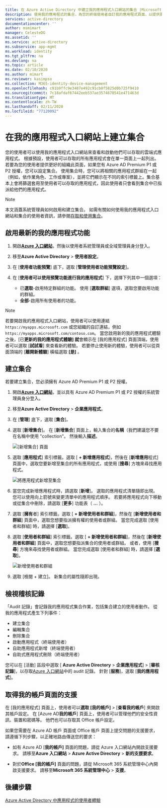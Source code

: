 ```yaml
---
title: 在 Azure Active Directory 中建立我的應用程式入口網站的集合 |Microsoft Docs
description: 使用我的應用程式的集合，為您的終端使用者自訂我的應用程式頁面，以提供更簡單的我的應用程式體驗。 將應用程式組織成具有不同索引標籤的群組。
services: active-directory
documentationcenter: ''
author: msmimart
manager: CelesteDG
ms.assetid: ''
ms.service: active-directory
ms.subservice: app-mgmt
ms.workload: identity
ms.tgt_pltfrm: na
ms.devlang: na
ms.topic: article
ms.date: 02/10/2020
ms.author: mimart
ms.reviewer: kasimpso
ms.collection: M365-identity-device-management
ms.openlocfilehash: c91b9ffc9e3487e492c91cb0f5825d0b725f9410
ms.sourcegitcommit: 7c18afdaf67442eeb537ae3574670541e471463d
ms.translationtype: MT
ms.contentlocale: zh-TW
ms.lasthandoff: 02/11/2020
ms.locfileid: "77120092"
---
```

# <a name="create-collections-on-the-my-apps-portal"></a>在我的應用程式入口網站上建立集合

您的使用者可以使用我的應用程式入口網站來查看和啟動他們可以存取的雲端式應用程式。 根據預設，使用者可以存取的所有應用程式會在單一頁面上一起列出。 若要為您的使用者提供更好的組織此頁面，如果您有 Azure AD Premium P1 或 P2 授權，您可以設定集合。 使用集合時，您可以將相關的應用程式群組在一起（例如，依作業角色、工作或專案），並將它們顯示在不同的索引標籤上。集合基本上會將篩選套用至使用者可以存取的應用程式，因此使用者只會看到集合中已指派給他們的應用程式。

> [!NOTE]
> 本文涵蓋系統管理員如何啟用和建立集合。 如需有關如何使用我的應用程式入口網站和集合的使用者資訊，請參閱[存取和使用集合](https://docs.microsoft.com/azure/active-directory/user-help/my-applications-portal-workspaces)。

## <a name="enable-the-latest-my-apps-features"></a>啟用最新的我的應用程式功能

1. 開啟[**Azure 入口網站**](https://portal.azure.com/)，然後以使用者系統管理員或全域管理員身分登入。

2. 移至**Azure Active Directory** > **使用者設定**。

3. 在 [**使用者功能預覽**] 底下，選取 [**管理使用者功能預覽設定**]。

4. 在 [**使用者可以使用預覽功能進行我的應用程式**] 下，選擇下列其中一個選項：
   * 已**選取**-啟用特定群組的功能。 使用 [**選取群組**] 選項，選取您要啟用功能的群組。  
   * **全部**-啟用所有使用者的功能。

> [!NOTE]
> 若要開啟我的應用程式入口網站，使用者可以使用連結 `https://myapps.microsoft.com` 或您組織的自訂連結，例如 `https://myapps.microsoft.com/contoso.com`。 當您啟用新的我的應用程式體驗之後，[已**更新的我的應用程式體驗] 就**會顯示在 [我的應用程式] 頁面頂端，使用者可以選取 [**試試看**] 來查看新的體驗。 若要停止使用新的體驗，使用者可以從頁面頂端的 [**離開新體驗**] 橫幅選取 **[是]** 。

## <a name="create-a-collection"></a>建立集合

若要建立集合，您必須擁有 Azure AD Premium P1 或 P2 授權。

1. 開啟[**Azure 入口網站**](https://portal.azure.com/)，並以具有 Azure AD Premium P1 或 P2 授權的系統管理員身分登入。

2. 移至**Azure Active Directory** > **企業應用程式**。

3. 在 [**管理**] 底下，選取 [**集合**]。

4. 選取 [**新增集合**]。 在 [**新增集合**] 頁面上，輸入集合的**名稱**（我們建議您不要在名稱中使用 "collection"。 然後輸入**描述**。

   ![[新增集合] 頁面](media/acces-panel-collections/new-collection.png)

5. 選取 [**應用程式**] 索引標籤。選取 [ **+ 新增應用程式**]，然後在 [**新增應用**程式] 頁面中，選取您要新增至集合的所有應用程式，或使用 [**搜尋**] 方塊來尋找應用程式。

   ![將應用程式新增至集合](media/acces-panel-collections/add-applications.png)

6. 當您完成新增應用程式時，請選取 [**新增**]。 選取的應用程式清單隨即出現。 您可以使用向上箭號來變更清單中的應用程式順序。 若要將應用程式向下移動或從集合中刪除，請選取 [**更多**] 功能表（ **...** ）。

7. 選取 [**擁有**者] 索引標籤。選取 [ **+ 新增使用者和群組**]，然後在 [**新增使用者和群組**] 頁面中，選取您想要指派擁有權的使用者或群組。 當您完成選取 [使用者和群組] 時，請選擇 [**選取**]。

9. 選取 [**使用者和群組**] 索引標籤。選取 [ **+ 新增使用者和群組**]，然後在 [**新增使用者和群組**] 頁面中，選取您想要指派集合的使用者或群組。 或者，使用 [**搜尋**] 方塊來尋找使用者或群組。 當您完成選取 [使用者和群組] 時，請選擇 [**選取**]。

   ![新增使用者和群組](media/acces-panel-collections/add-users-and-groups.png)

11. 選取 [檢閱 + 建立]。 新集合的屬性隨即出現。


## <a name="view-audit-logs"></a>檢視稽核記錄

「Audit 記錄」會記錄我的應用程式集合作業，包括集合建立的使用者動作。 從我的應用程式產生下列事件：

* 建立集合
* 編輯集合
* 刪除集合
* 啟動應用程式（終端使用者）
* 自助應用程式新增（終端使用者）
* 自助式應用程式刪除（終端使用者）

您可以在 [活動] 區段中選取 [ **Azure Active Directory** > **企業應用程式**] > [**審核記錄**]，以存取[Azure 入口網站](https://portal.azure.com)中的 audit 記錄。 針對 [**服務**]，選取 [**我的應用程式**]。

## <a name="get-support-for-my-account-pages"></a>取得我的帳戶頁面的支援

在 [我的應用程式] 頁面上，使用者可以**選取 [我的帳戶]**  > [**查看我的帳戶**] 來開啟其帳戶設定。 在 [Azure AD**我的帳戶**] 頁面上，使用者可以管理他們的安全性資訊、裝置和密碼等。 他們也可以存取其 Office 帳戶設定。

如果您需要在 Azure AD 帳戶 頁面或 Office 帳戶 頁面上提交問題的支援要求，請遵循下列步驟，以正確地路由傳送您的要求： 

* 如有 Azure AD [**我的帳戶]** 頁面的問題，請從 Azure 入口網站內開啟支援要求。 請移至**Azure 入口網站** > **Azure Active Directory** > **新的支援要求**。

* 對於**Office [我的帳戶]** 頁面的問題，請從 Microsoft 365 系統管理中心內開啟支援要求。 請移至**Microsoft 365 系統管理中心** > **支援**。 

## <a name="next-steps"></a>後續步驟
[Azure Active Directory 中應用程式的使用者體驗](end-user-experiences.md)